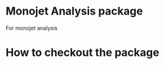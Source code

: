 Monojet Analysis package
===============

For monojet analysis

How to checkout the package
===========
